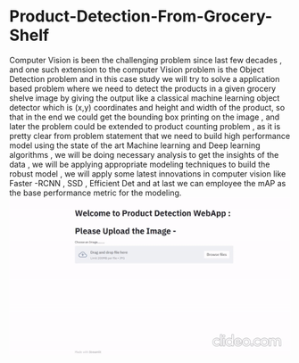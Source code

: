# Product-Detection-From-Grocery-Shelf
Computer Vision is been the challenging problem since last few decades , and one such extension to the computer Vision problem is the Object Detection problem and in this case study we will try to solve a application based problem where we need to detect the products in a given grocery shelve image by giving the output like a classical machine learning object detector which is (x,y) coordinates and height and width of the product, so that in the end we could get the bounding box printing on the image , and later the problem could be extended to product counting problem , as it is pretty clear from problem statement that we need to build high performance model using the state of the art Machine learning and Deep learning algorithms , we will be doing necessary analysis to get the insights of the data , we will be applying appropriate modeling techniques to build the robust model , we will apply some latest innovations in computer vision like Faster -RCNN , SSD , Efficient Det and at last we can employee the mAP as the base performance metric for the modeling.
<img src = 'deployed.gif'>
